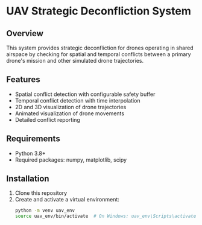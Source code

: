 # UAV Strategic Deconfliction System

## Overview
This system provides strategic deconfliction for drones operating in shared airspace by checking for spatial and temporal conflicts between a primary drone's mission and other simulated drone trajectories.

## Features
- Spatial conflict detection with configurable safety buffer
- Temporal conflict detection with time interpolation
- 2D and 3D visualization of drone trajectories
- Animated visualization of drone movements
- Detailed conflict reporting

## Requirements
- Python 3.8+
- Required packages: numpy, matplotlib, scipy

## Installation
1. Clone this repository
2. Create and activate a virtual environment:
   ```bash
   python -m venv uav_env
   source uav_env/bin/activate  # On Windows: uav_env\Scripts\activate